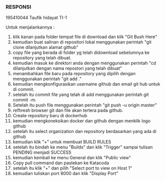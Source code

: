 ### RESPONSI

195410044 Taufik hidayat TI-1 <br>

Untuk menjalankannya : <br>
1. klik kanan pada folder tempat file di download dan klik "Git Bush Here" <br>
2. kemudian buat salinan di repositori lokal menggunakan perintah "git clone dilanjutkan alamat github" <br>
3. copy file yang berada di folder yg telah didownload sebelumnya ke repository yang telah dibuat.<br>
4. kemudian masuk ke direktori anda dengan menggunakan perintah "cd dilanjutkan dengan nama repostori yang telah dibuat" <br>
5. menambahkan file baru pada repository yang dipilih dengan menggunakan perintah "git add ." <br>
6. kemudian mengkonfigurasikan username github dan email git hub untuk di commit. <br>
7. setelah itu commit file yang telah di add menggunakan perintah git commit -m. <br>
8. Setelah itu push file menggunakan perintah "git push -u origin master" <br>
9. refhresh browser git dan file akan tertera pada github. <br>
10. Create repository baru di dockerhub <br>
11. kemudian mengkoneksikan docker dan github dengan menklik logo github <br>
12. setelah itu select organization dan repository berdasarkan yang ada di github <br>
13. kemudian klik "+" untuk membuat BUILD RULES <br>
14. setelah itu bindah ke menu "Builds" dan klik "Trigger" sampai tulisan PENDING menjadi SUCCESS <br>
15. kemudian kembali ke menu General dan klik "Public view" <br>
16. Copy pull command dan pastekan ke Katacoda <br>
17. setelah itu klik "+" dan pilih "Select port to view on Host 1" <br>
18. kemudian tuliskan port 8000 dan klik "Display Port" <br>
